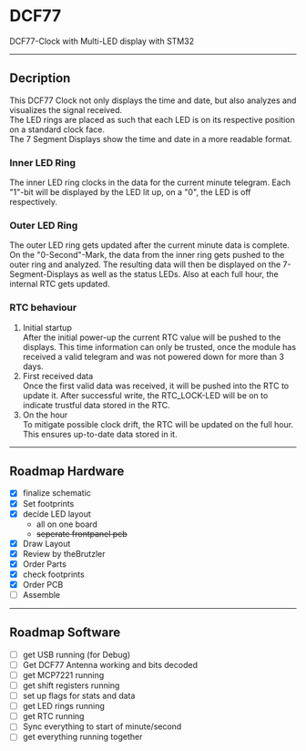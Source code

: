 # DCF77

DCF77-Clock with Multi-LED display with STM32

---

## Decription

This DCF77 Clock not only displays the time and date, but also analyzes and visualizes the signal received.  
The LED rings are placed as such that each LED is on its respective position on a standard clock face.  
The 7 Segment Displays show the time and date in a more readable format.

### Inner LED Ring

The inner LED ring clocks in the data for the current minute telegram. Each "1"-bit will be displayed by the LED lit up, on a "0", the LED is off respectively.

### Outer LED Ring

The outer LED ring gets updated after the current minute data is complete. On the "0-Second"-Mark, the data from the inner ring gets pushed to the outer ring and analyzed. The resulting data will then be displayed on the 7-Segment-Displays as well as the status LEDs. Also at each full hour, the internal RTC gets updated.

### RTC behaviour

1. Initial startup  
After the initial power-up the current RTC value will be pushed to the displays. This time information can only be trusted, once the module has received a valid telegram and was not powered down for more than 3 days.  
2. First received data  
Once the first valid data was received, it will be pushed into the RTC to update it. After successful write, the RTC_LOCK-LED will be on to indicate trustful data stored in the RTC.  
3. On the hour  
To mitigate possible clock drift, the RTC will be updated on the full hour. This ensures up-to-date data stored in it.

---

## Roadmap Hardware

- [x] finalize schematic
- [x] Set footprints
- [x] decide LED layout
  - all on one board
  - ~~seperate frontpanel pcb~~
- [x] Draw Layout
- [x] Review by theBrutzler
- [x] Order Parts
- [x] check footprints
- [x] Order PCB
- [ ] Assemble

---

## Roadmap Software

- [ ] get USB running (for Debug)
- [ ] Get DCF77 Antenna working and bits decoded
- [ ] get MCP7221 running
- [ ] get shift registers running
- [ ] set up flags for stats and data
- [ ] get LED rings running
- [ ] get RTC running
- [ ] Sync everything to start of minute/second
- [ ] get everything running together
